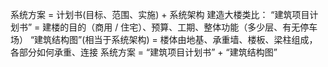 系统方案 = 计划书(目标、范围、实施) + 系统架构
建造大楼类比：
“建筑项目计划书” = 建楼的目的（商用 / 住宅）、预算、工期、整体功能（多少层、有无停车场）
“建筑结构图”(相当于系统架构) = 楼体由地基、承重墙、楼板、梁柱组成，各部分如何承重、连接
系统方案 =  “建筑项目计划书” + “建筑结构图”